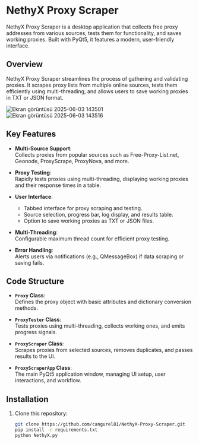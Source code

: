 # NethyX Proxy Scraper

NethyX Proxy Scraper is a desktop application that collects free proxy addresses from various sources, tests them for functionality, and saves working proxies. Built with PyQt5, it features a modern, user-friendly interface.

## Overview

NethyX Proxy Scraper streamlines the process of gathering and validating proxies. It scrapes proxy lists from multiple online sources, tests them efficiently using multi-threading, and allows users to save working proxies in TXT or JSON format.

![Ekran görüntüsü 2025-06-03 143501](https://github.com/user-attachments/assets/9cf9c858-190b-4f24-b448-de606edc1c50)
![Ekran görüntüsü 2025-06-03 143516](https://github.com/user-attachments/assets/d811edd5-1132-4b01-9282-490f5b8f4791)

## Key Features

- **Multi-Source Support**:  
  Collects proxies from popular sources such as Free-Proxy-List.net, Geonode, ProxyScrape, ProxyNova, and more.

- **Proxy Testing**:  
  Rapidly tests proxies using multi-threading, displaying working proxies and their response times in a table.

- **User Interface**:  
  - Tabbed interface for proxy scraping and testing.  
  - Source selection, progress bar, log display, and results table.  
  - Option to save working proxies as TXT or JSON files.

- **Multi-Threading**:  
  Configurable maximum thread count for efficient proxy testing.

- **Error Handling**:  
  Alerts users via notifications (e.g., QMessageBox) if data scraping or saving fails.

## Code Structure

- **`Proxy` Class**:  
  Defines the proxy object with basic attributes and dictionary conversion methods.

- **`ProxyTester` Class**:  
  Tests proxies using multi-threading, collects working ones, and emits progress signals.

- **`ProxyScraper` Class**:  
  Scrapes proxies from selected sources, removes duplicates, and passes results to the UI.

- **`ProxyScraperApp` Class**:  
  The main PyQt5 application window, managing UI setup, user interactions, and workflow.

## Installation

1. Clone this repository:
   ```bash
   git clone https://github.com/cangurel81/NethyX-Proxy-Scraper.git
   pip install -r requirements.txt
   python NethyX.py
